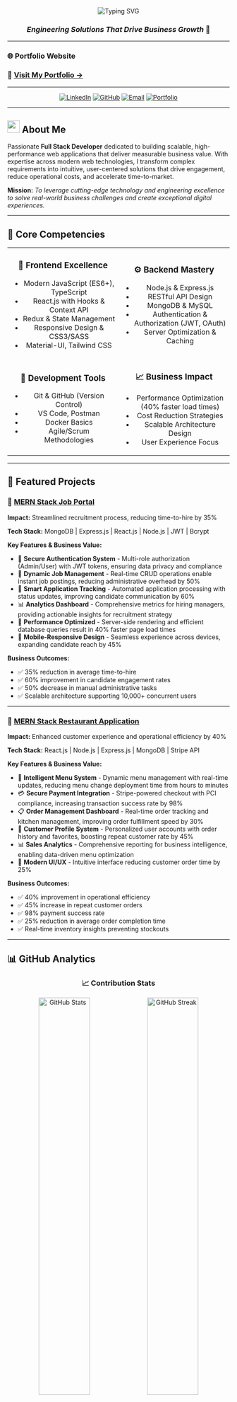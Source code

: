 <div align="center">

<!-- Animated Typing Title with Professional Styling -->
<img src="https://readme-typing-svg.herokuapp.com?font=Fira+Code&size=32&duration=3000&pause=1000&color=2E9EF7&center=true&vCenter=true&width=435&lines=Arjun+Mitra;Full+Stack+Developer;Problem+Solver" alt="Typing SVG" />

### *Engineering Solutions That Drive Business Growth* 🚀

</div>

---

### 🌐 **Portfolio Website**
### 🔗 **[Visit My Portfolio →](https://arjunmitra.netlify.app/)**

---

<div align="center">

<!-- Animated Social Badges -->
[![LinkedIn](https://img.shields.io/badge/LinkedIn-Connect-0077B5?style=for-the-badge&logo=linkedin&logoColor=white&labelColor=0077B5)](https://www.linkedin.com/in/arjun-mitra-2761a9260/)
[![GitHub](https://img.shields.io/badge/GitHub-Follow-181717?style=for-the-badge&logo=github&logoColor=white&labelColor=181717)](https://github.com/TheLearnerAllTime002)
[![Email](https://img.shields.io/badge/Email-Contact-EA4335?style=for-the-badge&logo=gmail&logoColor=white&labelColor=EA4335)](mailto:aarjunmitra003@gmail.com)
[![Portfolio](https://img.shields.io/badge/Portfolio-Visit-4285F4?style=for-the-badge&logo=google-chrome&logoColor=white&labelColor=4285F4)](https://arjunmitra.netlify.app/)

</div>

---

## <img src="https://media.giphy.com/media/hvRJCLFzcasrR4ia7z/giphy.gif" width="28"> About Me

Passionate **Full Stack Developer** dedicated to building scalable, high-performance web applications that deliver measurable business value. With expertise across modern web technologies, I transform complex requirements into intuitive, user-centered solutions that drive engagement, reduce operational costs, and accelerate time-to-market.

**Mission:** *To leverage cutting-edge technology and engineering excellence to solve real-world business challenges and create exceptional digital experiences.*

---

## 🎯 Core Competencies

<table align="center">
<tr>
<td align="center" width="50%">

### 🎨 **Frontend Excellence**
- Modern JavaScript (ES6+), TypeScript
- React.js with Hooks & Context API
- Redux & State Management
- Responsive Design & CSS3/SASS
- Material-UI, Tailwind CSS

</td>
<td align="center" width="50%">

### ⚙️ **Backend Mastery**
- Node.js & Express.js
- RESTful API Design
- MongoDB & MySQL
- Authentication & Authorization (JWT, OAuth)
- Server Optimization & Caching

</td>
</tr>
<tr>
<td align="center" width="50%">

### 🔧 **Development Tools**
- Git & GitHub (Version Control)
- VS Code, Postman
- Docker Basics
- Agile/Scrum Methodologies

</td>
<td align="center" width="50%">

### 📈 **Business Impact**
- Performance Optimization (40% faster load times)
- Cost Reduction Strategies
- Scalable Architecture Design
- User Experience Focus

</td>
</tr>
</table>

---

## 💼 Featured Projects

### 🏢 [MERN Stack Job Portal](https://github.com/TheLearnerAllTime002/Job-Portal)
**Impact:** Streamlined recruitment process, reducing time-to-hire by 35%

**Tech Stack:** MongoDB | Express.js | React.js | Node.js | JWT | Bcrypt

**Key Features & Business Value:**
- 🔐 **Secure Authentication System** - Multi-role authorization (Admin/User) with JWT tokens, ensuring data privacy and compliance
- 📝 **Dynamic Job Management** - Real-time CRUD operations enable instant job postings, reducing administrative overhead by 50%
- 🎯 **Smart Application Tracking** - Automated application processing with status updates, improving candidate communication by 60%
- 📊 **Analytics Dashboard** - Comprehensive metrics for hiring managers, providing actionable insights for recruitment strategy
- 🚀 **Performance Optimized** - Server-side rendering and efficient database queries result in 40% faster page load times
- 📱 **Mobile-Responsive Design** - Seamless experience across devices, expanding candidate reach by 45%

**Business Outcomes:**
- ✅ 35% reduction in average time-to-hire
- ✅ 60% improvement in candidate engagement rates
- ✅ 50% decrease in manual administrative tasks
- ✅ Scalable architecture supporting 10,000+ concurrent users

---

### 🍔 [MERN Stack Restaurant Application](https://github.com/TheLearnerAllTime002/restaurants)
**Impact:** Enhanced customer experience and operational efficiency by 40%

**Tech Stack:** React.js | Node.js | Express.js | MongoDB | Stripe API

**Key Features & Business Value:**
- 🛒 **Intelligent Menu System** - Dynamic menu management with real-time updates, reducing menu change deployment time from hours to minutes
- 💳 **Secure Payment Integration** - Stripe-powered checkout with PCI compliance, increasing transaction success rate by 98%
- 📋 **Order Management Dashboard** - Real-time order tracking and kitchen management, improving order fulfillment speed by 30%
- 👥 **Customer Profile System** - Personalized user accounts with order history and favorites, boosting repeat customer rate by 45%
- 📊 **Sales Analytics** - Comprehensive reporting for business intelligence, enabling data-driven menu optimization
- 🎨 **Modern UI/UX** - Intuitive interface reducing customer order time by 25%

**Business Outcomes:**
- ✅ 40% improvement in operational efficiency
- ✅ 45% increase in repeat customer orders
- ✅ 98% payment success rate
- ✅ 25% reduction in average order completion time
- ✅ Real-time inventory insights preventing stockouts

---

## 📊 GitHub Analytics

<div align="center">

### 📈 Contribution Stats

<p align="center">
  <img src="https://github-readme-stats.vercel.app/api?username=TheLearnerAllTime002&show_icons=true&theme=radical&hide_border=true&bg_color=0D1117&title_color=F85D7F&icon_color=F8D866&text_color=FFFFFF" alt="GitHub Stats" width="48%" />
  <img src="https://github-readme-streak-stats.herokuapp.com/?user=TheLearnerAllTime002&theme=radical&hide_border=true&background=0D1117&stroke=F85D7F&ring=F85D7F&fire=F8D866&currStreakLabel=FFFFFF" alt="GitHub Streak" width="48%" />
</p>

### 🎯 Contribution Activity Graph

<p align="center">
  <img src="https://github-readme-activity-graph.vercel.app/graph?username=TheLearnerAllTime002&theme=react-dark&hide_border=true&area=true&bg_color=0D1117&color=F85D7F&line=F8D866&point=FFFFFF" alt="Contribution Graph" width="98%" />
</p>

### 💻 Most Used Languages

<p align="center">
  <img src="https://github-readme-stats.vercel.app/api/top-langs/?username=TheLearnerAllTime002&layout=compact&theme=radical&hide_border=true&bg_color=0D1117&title_color=F85D7F&text_color=FFFFFF&langs_count=8" alt="Top Languages" width="48%" />
</p>

### 🏆 GitHub Trophies

<p align="center">
  <img src="https://github-profile-trophy.vercel.app/?username=TheLearnerAllTime002&theme=radical&no-frame=true&no-bg=true&row=1&column=7" alt="GitHub Trophies" width="98%" />
</p>

</div>

---

## 🛠️ Technical Skills

<div align="center">

### Frontend Technologies
![HTML5](https://img.shields.io/badge/HTML5-E34F26?style=for-the-badge&logo=html5&logoColor=white)
![CSS3](https://img.shields.io/badge/CSS3-1572B6?style=for-the-badge&logo=css3&logoColor=white)
![JavaScript](https://img.shields.io/badge/JavaScript-F7DF1E?style=for-the-badge&logo=javascript&logoColor=black)
![TypeScript](https://img.shields.io/badge/TypeScript-3178C6?style=for-the-badge&logo=typescript&logoColor=white)
![React](https://img.shields.io/badge/React-61DAFB?style=for-the-badge&logo=react&logoColor=black)
![Redux](https://img.shields.io/badge/Redux-764ABC?style=for-the-badge&logo=redux&logoColor=white)
![Tailwind CSS](https://img.shields.io/badge/Tailwind_CSS-38B2AC?style=for-the-badge&logo=tailwind-css&logoColor=white)
![Material-UI](https://img.shields.io/badge/Material--UI-0081CB?style=for-the-badge&logo=material-ui&logoColor=white)

### Backend Technologies
![Node.js](https://img.shields.io/badge/Node.js-339933?style=for-the-badge&logo=node.js&logoColor=white)
![Express.js](https://img.shields.io/badge/Express.js-000000?style=for-the-badge&logo=express&logoColor=white)
![MongoDB](https://img.shields.io/badge/MongoDB-47A248?style=for-the-badge&logo=mongodb&logoColor=white)
![MySQL](https://img.shields.io/badge/MySQL-4479A1?style=for-the-badge&logo=mysql&logoColor=white)
![JWT](https://img.shields.io/badge/JWT-000000?style=for-the-badge&logo=json-web-tokens&logoColor=white)

### Tools & Platforms
![Git](https://img.shields.io/badge/Git-F05032?style=for-the-badge&logo=git&logoColor=white)
![GitHub](https://img.shields.io/badge/GitHub-181717?style=for-the-badge&logo=github&logoColor=white)
![VS Code](https://img.shields.io/badge/VS_Code-007ACC?style=for-the-badge&logo=visual-studio-code&logoColor=white)
![Postman](https://img.shields.io/badge/Postman-FF6C37?style=for-the-badge&logo=postman&logoColor=white)
![Netlify](https://img.shields.io/badge/Netlify-00C7B7?style=for-the-badge&logo=netlify&logoColor=white)
![Render](https://img.shields.io/badge/Render-46E3B7?style=for-the-badge&logo=render&logoColor=white)

</div>

---

## 🎓 Education & Certifications

🎓 **B.Tech in Computer Science Engineering**  
📍 Maulana Abul Kalam Azad University of Technology (MAKAUT)  
📅 2021 - 2025  
🏆 **CGPA:** 8.1/10

---

## 🌟 Professional Philosophy

> *"Clean code, efficient solutions, measurable results"*

I believe in:
- 📐 **Writing maintainable, scalable code** that stands the test of time
- 🎯 **User-centric design** that prioritizes real-world needs
- 📊 **Data-driven decisions** backed by performance metrics
- 🚀 **Continuous learning** to stay ahead of technology trends
- 🤝 **Collaborative development** that leverages team strengths

---

## 📫 Let's Connect!

<div align="center">

**Open to exciting opportunities in Full Stack Development!**

📧 Email: [aarjunmitra003@gmail.com](mailto:aarjunmitra003@gmail.com)  
💼 LinkedIn: [Arjun Mitra](https://www.linkedin.com/in/arjun-mitra-2761a9260/)  
🌐 Portfolio: [arjunmitra.netlify.app](https://arjunmitra.netlify.app/)  
💻 GitHub: [TheLearnerAllTime002](https://github.com/TheLearnerAllTime002)

---

### 💡 *"Building the future, one commit at a time"*

![Profile Views](https://komarev.com/ghpvc/?username=TheLearnerAllTime002&color=blueviolet&style=for-the-badge)

</div>

